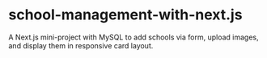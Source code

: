 # school-management-with-next.js
A Next.js mini-project with MySQL to add schools via form, upload images, and display them in responsive card layout.
